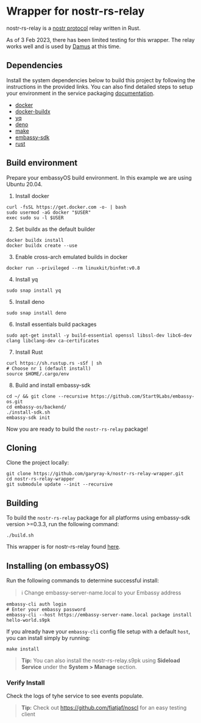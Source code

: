 # Wrapper for nostr-rs-relay

nostr-rs-relay is a [nostr protocol](https://github.com/nostr-protocol/nostr) relay written in Rust.

As of 3 Feb 2023, there has been limited testing for this wrapper. The relay works well and is used by [Damus](https://github.com/damus-io/damus) at this time.

## Dependencies

Install the system dependencies below to build this project by following the instructions in the provided links. You can also find detailed steps to setup your environment in the service packaging [documentation](https://github.com/Start9Labs/service-pipeline#development-environment).

- [docker](https://docs.docker.com/get-docker)
- [docker-buildx](https://docs.docker.com/buildx/working-with-buildx/)
- [yq](https://mikefarah.gitbook.io/yq)
- [deno](https://deno.land/)
- [make](https://www.gnu.org/software/make/)
- [embassy-sdk](https://github.com/Start9Labs/embassy-os/tree/master/backend)
- [rust](https://www.rust-lang.org/tools/install)

## Build environment

Prepare your embassyOS build environment. In this example we are using Ubuntu 20.04.

1. Install docker

```
curl -fsSL https://get.docker.com -o- | bash
sudo usermod -aG docker "$USER"
exec sudo su -l $USER
```

2. Set buildx as the default builder

```
docker buildx install
docker buildx create --use
```

3. Enable cross-arch emulated builds in docker

```
docker run --privileged --rm linuxkit/binfmt:v0.8
```

4. Install yq

```
sudo snap install yq
```

5. Install deno

```
sudo snap install deno
```

6. Install essentials build packages

```
sudo apt-get install -y build-essential openssl libssl-dev libc6-dev clang libclang-dev ca-certificates
```

7. Install Rust

```
curl https://sh.rustup.rs -sSf | sh
# Choose nr 1 (default install)
source $HOME/.cargo/env
```

8. Build and install embassy-sdk

```
cd ~/ && git clone --recursive https://github.com/Start9Labs/embassy-os.git
cd embassy-os/backend/
./install-sdk.sh
embassy-sdk init
```

Now you are ready to build the `nostr-rs-relay` package!

## Cloning

Clone the project locally:

```
git clone https://github.com/garyray-k/nostr-rs-relay-wrapper.git
cd nostr-rs-relay-wrapper
git submodule update --init --recursive
```

## Building

To build the `nostr-rs-relay` package for all platforms using embassy-sdk version >=0.3.3, run the following command:

```
./build.sh
```

This wrapper is for nostr-rs-relay found [here](https://git.sr.ht/~gheartsfield/nostr-rs-relay).

## Installing (on embassyOS)

Run the following commands to determine successful install:

> :information_source: Change embassy-server-name.local to your Embassy address

```
embassy-cli auth login
# Enter your embassy password
embassy-cli --host https://embassy-server-name.local package install hello-world.s9pk
```

If you already have your `embassy-cli` config file setup with a default `host`, you can install simply by running:

```
make install
```

> **Tip:** You can also install the nostr-rs-relay.s9pk using **Sideload Service** under the **System > Manage** section.

### Verify Install

Check the logs of tyhe service to see events populate.

> **Tip:** Check out https://github.com/fiatjaf/noscl for an easy testing client

